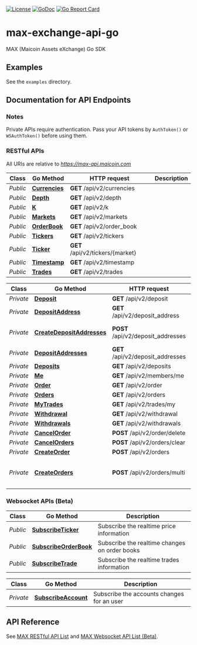 [![License](https://img.shields.io/badge/License-Apache%202.0-blue.svg)](https://opensource.org/licenses/Apache-2.0)
[![GoDoc](https://godoc.org/github.com/waalii/max?status.svg)](https://godoc.org/github.com/waalii/max)
[![Go Report Card](https://goreportcard.com/badge/github.com/waalii/max)](https://goreportcard.com/report/github.com/waalii/max)

# max-exchange-api-go
MAX (Maicoin Assets eXchange) Go SDK

## Examples

See the `examples` directory.

## Documentation for API Endpoints

### Notes

Private APIs require authentication. Pass your API tokens by `AuthToken()` or `WSAuthToken()` before using them.

### RESTful APIs

All URIs are relative to *https://max-api.maicoin.com*

Class | Go Method | HTTP request | Description
------------ | ------------- | ------------- | -------------
*Public* | [**Currencies**](https://max.maicoin.com/documents/api_list#/) | **GET** /api/v2/currencies |
*Public* | [**Depth**](https://max.maicoin.com/documents/api_list#/) | **GET** /api/v2/depth |
*Public* | [**K**](https://max.maicoin.com/documents/api_list#/) | **GET** /api/v2/k |
*Public* | [**Markets**](https://max.maicoin.com/documents/api_list#/) | **GET** /api/v2/markets |
*Public* | [**OrderBook**](https://max.maicoin.com/documents/api_list#/) | **GET** /api/v2/order_book |
*Public* | [**Tickers**](https://max.maicoin.com/documents/api_list#/) | **GET** /api/v2/tickers |
*Public* | [**Ticker**](https://max.maicoin.com/documents/api_list#/) | **GET** /api/v2/tickers/{market} |
*Public* | [**Timestamp**](https://max.maicoin.com/documents/api_list#/) | **GET** /api/v2/timestamp |
*Public* | [**Trades**](https://max.maicoin.com/documents/api_list#/) | **GET** /api/v2/trades |


Class | Go Method | HTTP request | Description
------------ | ------------- | ------------- | -------------
*Private* | [**Deposit**](https://max.maicoin.com/documents/api_list#/) | **GET** /api/v2/deposit |
*Private* | [**DepositAddress**](https://max.maicoin.com/documents/api_list#/) | **GET** /api/v2/deposit_address | Deprecated
*Private* | [**CreateDepositAddresses**](https://max.maicoin.com/documents/api_list#/) | **POST** /api/v2/deposit_addresses | create deposit addresses
*Private* | [**DepositAddresses**](https://max.maicoin.com/documents/api_list#/) | **GET** /api/v2/deposit_addresses | where to deposit
*Private* | [**Deposits**](https://max.maicoin.com/documents/api_list#/) | **GET** /api/v2/deposits |
*Private* | [**Me**](https://max.maicoin.com/documents/api_list#/) | **GET** /api/v2/members/me |
*Private* | [**Order**](https://max.maicoin.com/documents/api_list#/) | **GET** /api/v2/order |
*Private* | [**Orders**](https://max.maicoin.com/documents/api_list#/) | **GET** /api/v2/orders |
*Private* | [**MyTrades**](https://max.maicoin.com/documents/api_list#/) | **GET** /api/v2/trades/my |
*Private* | [**Withdrawal**](https://max.maicoin.com/documents/api_list#/) | **GET** /api/v2/withdrawal |
*Private* | [**Withdrawals**](https://max.maicoin.com/documents/api_list#/) | **GET** /api/v2/withdrawals |
*Private* | [**CancelOrder**](https://max.maicoin.com/documents/api_list#/) | **POST** /api/v2/order/delete |
*Private* | [**CancelOrders**](https://max.maicoin.com/documents/api_list#/) | **POST** /api/v2/orders/clear |
*Private* | [**CreateOrder**](https://max.maicoin.com/documents/api_list#/) | **POST** /api/v2/orders |
*Private* | [**CreateOrders**](https://max.maicoin.com/documents/api_list#/) | **POST** /api/v2/orders/multi | create multiple sell/buy orders

### Websocket APIs (Beta)

Class | Go Method |  Description
------------ | ------------- | -------------
*Public* | [**SubscribeTicker**](https://max.maicoin.com/documents/websocket_api) | Subscribe the realtime price information
*Public* | [**SubscribeOrderBook**](https://max.maicoin.com/documents/websocket_api) | Subscribe the realtime changes on order books
*Public* | [**SubscribeTrade**](https://max.maicoin.com/documents/websocket_api) | Subscribe the realtime trades information

Class | Go Method |  Description
------------ | ------------- | -------------
*Private* | [**SubscribeAccount**](https://max.maicoin.com/documents/websocket_api) | Subscribe the accounts changes for an user

## API Reference

See [MAX RESTful API List](https://max.maicoin.com/documents/api_list#/)
and
[MAX Websocket API List (Beta)](https://max.maicoin.com/documents/websocket_api).
